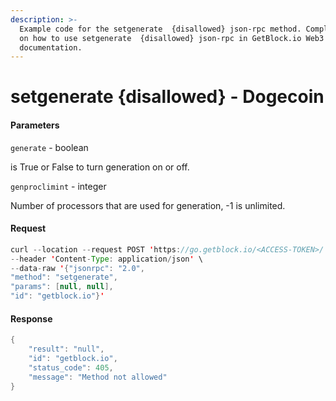```yaml
---
description: >-
  Example code for the setgenerate  {disallowed} json-rpc method. Сomplete guide
  on how to use setgenerate  {disallowed} json-rpc in GetBlock.io Web3
  documentation.
---
```


# setgenerate {disallowed} - Dogecoin

#### Parameters

`generate` - boolean

is True or False to turn generation on or off.

`genproclimint` - integer

Number of processors that are used for generation, -1 is unlimited.

#### Request

```java
curl --location --request POST 'https://go.getblock.io/<ACCESS-TOKEN>/' \
--header 'Content-Type: application/json' \
--data-raw '{"jsonrpc": "2.0",
"method": "setgenerate",
"params": [null, null],
"id": "getblock.io"}'
```

#### Response

```java
{
    "result": "null",
    "id": "getblock.io",
    "status_code": 405,
    "message": "Method not allowed"
}
```
